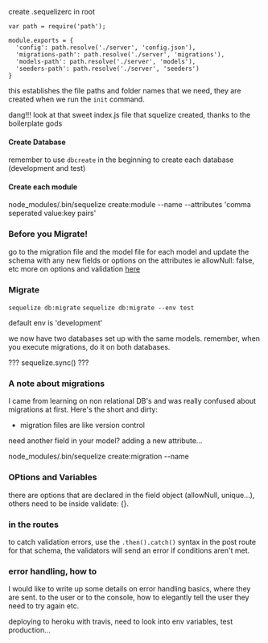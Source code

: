 

create .sequelizerc in root

```
var path = require('path');

module.exports = {
  'config': path.resolve('./server', 'config.json'),
  'migrations-path': path.resolve('./server', 'migrations'),
  'models-path': path.resolve('./server', 'models'),
  'seeders-path': path.resolve('./server', 'seeders')
}
``` 

this establishes the file paths and folder names that we need, they are created when we run the `init` command.

dang!!! look at that sweet index.js file that squelize created, thanks to the boilerplate gods



#### Create Database
remember to use `dbcreate` in the beginning to create each database (development and test)



#### Create each module
node_modules/.bin/sequelize create:module --name <name> --attributes 'comma seperated value:key pairs'

### Before you Migrate!

go to the migration file and the model file for each model and update the schema with any new fields or options on the attributes ie allowNull: false, etc more on options and validation [here](http://docs.sequelizejs.com/en/latest/docs/models-definition/#validations)

### Migrate

`sequelize db:migrate` 
`sequelize db:migrate --env test` 

default env is 'development'

we now have two databases set up with the same models. remember, when you execute migrations, do it on both databases. 

??? sequelize.sync() ???

### A note about migrations 

I came from learning on non relational DB's and was really confused about migrations at first. Here's the short and dirty:

* migration files are like version control

need another field in your model? adding a new attribute...

node_modules/.bin/sequelize create:migration --name <file-name>


### OPtions and Variables

there are options that are declared in the field object (allowNull, unique...), others need to be inside validate: {}.

### in the routes

to catch validation errors, use the `.then().catch()` syntax in the post route for that schema, the validators will send an error if conditions aren't met.

### error handling, how to

I would like to write up some details on error handling basics, where they are sent. to the user or to the console, how to elegantly tell the user they need to try again etc.


deploying to heroku with travis, need to look into env variables, test production...


